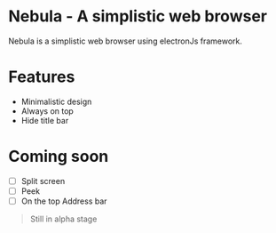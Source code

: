 # Nebula - A simplistic web browser

Nebula is a simplistic web browser using electronJs framework.

# Features

- Minimalistic design
- Always on top
- Hide title bar

# Coming soon

- [ ] Split screen
- [ ] Peek
- [ ] On the top Address bar

> Still in alpha stage
